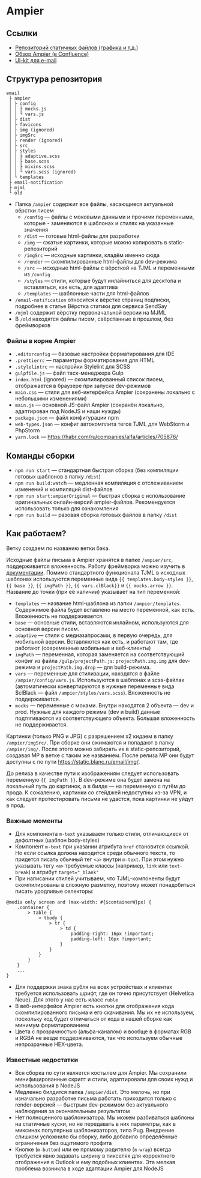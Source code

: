 # Ampier

## Ссылки
- [Репозиторий статичных файлов (графика и т.д.)](https://gitlab.vestabankdev.ru/frontend/static)
- [Обзор Ampier (в Confluence)](https://confluence.blanc.ru/pages/viewpage.action?pageId=1739392910)
- [UI-kit для e-mail](https://www.figma.com/file/ovW0ciTxuAvPgA5r0pFoWT/%D0%9E%D0%B1%D1%89%D0%B8%D0%B5-%D1%80%D0%B5%D1%88%D0%B5%D0%BD%D0%B8%D1%8F?type=design&node-id=1137-1593&mode=design&t=wl4qcKjJd4wz4ST9-4)
## Структура репозитория

```
email
 ├ ampier
 │ ├ config
 │ │ ├ mocks.js
 │ │ └ vars.js
 │ ├ dist
 │ ├ favicons
 │ ├ img (ignored)
 │ ├ imgSrc
 │ ├ render (ignored)
 │ ├ src
 │ ├ styles
 │ │ ├ adaptive.scss
 │ │ ├ base.scss
 │ │ ├ mixins.scss
 │ │ └ vars.scss (ignored)
 │ └ templates
 ├ email-notification
 ├ mjml
 └ old
 ```

- Папка `/ampier` содержит все файлы, касающиеся актуальной вёрстки писем
  - `/config` — файлы с моковыми данными и прочими переменными, которые - заменяются в шаблонах и стилях на указанные значения
  - `/dist` — готовые html-файлы для разработки
  - `/img` — сжатые картинки, которые можно копировать в static-репозиторий
  - `/imgSrc` — исходные картинки, кладём именно сюда
  - `/render` — скомпилированные html-файлы для dev-режима
  - `/src` — исходные html-файлы с вёрсткой на TJML и переменными из `/config`
  - `/styles` — стили, которые будут инлайниться для десктопа и вставляться, как есть, для адаптива
  - `/templates` — шаблонные части для html-файлов
- `/email-notification` относится к вёрстке страниц подписки, подробнее в статье Вёрстка статики для сервиса SendSay
- `/mjml` содержит вёрстку первоначальной версии на MJML
- В `/old` находятся файлы писем, свёрстанные в прошлом, без фреймворков

### Файлы в корне Ampier

- `.editorconfig` — базовые настройки форматирования для IDE
- `.prettierrc` — параметры форматирования для HTML
- `.stylelintrc` — настройки Stylelint для SCSS
- `gulpfile.js` — файл таск-менеджера Gulp
- `index.html` (ignored) — скомпилированный список писем, отображается в браузере при запуске dev-режимов
- `main.css` — стили для веб-интерфейса Ampier (сохранены локально с небольшими изменениями)
- `main.js` — основной JS-файл Ampier (сохранён локально, адаптирован под NodeJS и наши нужды)
- `package.json` — файл конфигурации npm
- `web-types.json` — конфиг автокомплита тегов TJML для WebStorm и PhpStorm
- `yarn.lock` — https://habr.com/ru/companies/alfa/articles/705876/

## Команды сборки

- `npm run start` — стандартная быстрая сборка (без компиляции готовых шаблонов в папку `/dist`)
- `npm run build:watc`h — медленная компиляция с отслеживанием изменений и компиляций dist-файлов
- `npm run start:ampierOriginal` — быстрая сборка с использование оригинальных онлайн-версий ampier-файлов. Рекомендуется использовать только для ознакомления
- `npm run build` — разовая сборка готовых файлов в папку `/dist`

## Как работаем?

Ветку создаем по названию ветки бэка.

Исходные файлы письма в Ampier хранятся в папке `/ampier/src`, поддерживается вложенность. Работу фреймворка можно изучить в [документации](https://docs.ampier.io/framework/). Помимо стандартного функционала TJML в исходных шаблонах используются переменные вида `{{ templates.body-styles }}`, `{{ base }}`, `{{ imgPath }}`, `{{ vars.clBlack}}` и `{{ mocks.arrow }}`. Название до точки (при её наличии) указывает на тип переменной:

- `templates` — название html-шаблона из папки `/ampier/templates`. Содержимое файла будет вставлено на место переменной, как есть. Вложенность не поддерживается.
- `base` — основные стили, вставляются инлайном, используются для основной версии писем.
- `adaptive` — стили с медиазапросами, в первую очередь, для мобильной версии. Вставляются как есть, и работают там, где работают (современные мобильные и веб-клиенты)
- `imgPath` — переменная, которая заменяется на соответствующий конфиг из файла `/gulp/projectPath.js`: `projectPath.img.img` для dev-режима и  `projectPath.img.drop` — для build-режима.
- `vars` — переменные для стилизации, находятся в файле `/ampier/config/vars.js`. Используются в шаблонах и scss-файлах (автоматически конвертируются в нужные переменные вида $clBlack — файл `/ampier/styles/vars.scss`). Вложенность не поддерживается.
- `mocks` — переменные с моками. Внутри находятся 2 объекта — dev и prod. Нужные для каждого режима (dev и build) данные подтягиваются из соответствующего объекта. Большая вложенность не поддерживается.

Картинки (только PNG и JPG) с разрешением x2 кидаем в папку `/ampier/imgSrc/`. При сборке они сжимаются и попадают в папку `/ampier/img/`. После этого можно забирать их в static-репозиторий, создавая МР в ветке с таким же названием. После релиза МР они будут доступны с по пути https://static.blanc.ru/email/img/.

До релиза в качестве пути к изображениям следует использовать переменную `{{ imgPath }}`. В dev-режиме она будет замена на локальный путь до картинок, а в билде — на переменную с путём до прода. К сожалению, картинки со стейджей недоступны из-за VPN, и как следует протестировать письма не удастся, пока картинки не уйдут в прод.

### Важные моменты

- Для компонента `m-text` указываем только стили, отличающиеся от дефолтных (шаблон body-styles)
- Компонент `m-text` при указании атрибута `href` становится ссылкой. Но если ссылка должна находится среди обычного текста, то придется писать обычный тег `<a>` внутри `m-text`. При этом нужно указывать тегу `<a>` требуемые классы (например, `link` или `text-break`) и атрибут `target="_blank"`
- При написании стилей учитываем, что TJML-компоненты будут скомпилированы в сложную разметку, поэтому может понадобиться писать уродливые селекторы:


```
@media only screen and (max-width: #{$containerW}px) {
    .container {
        > table {
            > tbody {
                > tr {
                    > td {
                        padding-right: 16px !important;
                        padding-left: 16px !important;
                    }
                }
            }
        }
    }
    ...
}
```

- Для поддержки знака рубля на всех устройствах и клиентах требуется использовать шрифт, где он точно присутствует (Helvetica Neue). Для этого у нас есть класс `ruble`
- В веб-интерфейсе Ampier есть кнопки для отображения кода скомпилированного письма и его скачивания. Мы их не используем, поскольку код будет отличаться от кода в нашей сборке как минимум форматированием
- Цвета с прозрачностью (альфа-каналом) и вообще в форматах RGB и RGBA не везде поддерживаются, так что используем обычные непрозрачные HEX-цвета.

### Известные недостатки

- Вся сборка по сути является костылем для Ampier. Мы сохранили минифицированные скрипт и стили, адаптировали для своих нужд и использования в NodeJS
- Медленно билдится папка `/ampier/dist`. Это мелочь, но при изначально разработке письма работать приходится только с render-версией — быстрым dev-режимом без актуального наблюдения за окончательным результатом
- Нет полноценного шаблонизатора. Мы можем разбиваться шаблоны на статичные куски, но не передавать в них параметры, как в миксинах популярных шаблонизаторов, типа Pug. Внедрение слишком усложнило бы сборку, либо добавило определённые ограничения без ощутимого профита
- Кнопке (`m-button`) или ее прямому родителю (`m-wrap`) всегда требуется явно задавать ширину в пикселях для корректного отображения в Outlook и ему подобных клиентах. Эта мелкая проблема возникла в ходе адаптации Ampier для NodeJS
